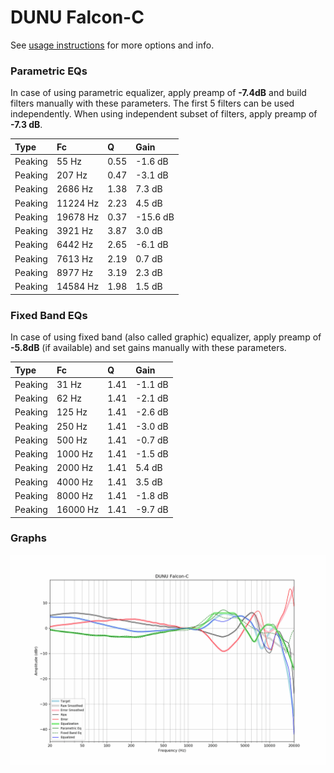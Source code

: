 # DUNU Falcon-C
See [usage instructions](https://github.com/jaakkopasanen/AutoEq#usage) for more options and info.

### Parametric EQs
In case of using parametric equalizer, apply preamp of **-7.4dB** and build filters manually
with these parameters. The first 5 filters can be used independently.
When using independent subset of filters, apply preamp of **-7.3 dB**.

| Type    | Fc       |    Q | Gain     |
|:--------|:---------|:-----|:---------|
| Peaking | 55 Hz    | 0.55 | -1.6 dB  |
| Peaking | 207 Hz   | 0.47 | -3.1 dB  |
| Peaking | 2686 Hz  | 1.38 | 7.3 dB   |
| Peaking | 11224 Hz | 2.23 | 4.5 dB   |
| Peaking | 19678 Hz | 0.37 | -15.6 dB |
| Peaking | 3921 Hz  | 3.87 | 3.0 dB   |
| Peaking | 6442 Hz  | 2.65 | -6.1 dB  |
| Peaking | 7613 Hz  | 2.19 | 0.7 dB   |
| Peaking | 8977 Hz  | 3.19 | 2.3 dB   |
| Peaking | 14584 Hz | 1.98 | 1.5 dB   |

### Fixed Band EQs
In case of using fixed band (also called graphic) equalizer, apply preamp of **-5.8dB**
(if available) and set gains manually with these parameters.

| Type    | Fc       |    Q | Gain    |
|:--------|:---------|:-----|:--------|
| Peaking | 31 Hz    | 1.41 | -1.1 dB |
| Peaking | 62 Hz    | 1.41 | -2.1 dB |
| Peaking | 125 Hz   | 1.41 | -2.6 dB |
| Peaking | 250 Hz   | 1.41 | -3.0 dB |
| Peaking | 500 Hz   | 1.41 | -0.7 dB |
| Peaking | 1000 Hz  | 1.41 | -1.5 dB |
| Peaking | 2000 Hz  | 1.41 | 5.4 dB  |
| Peaking | 4000 Hz  | 1.41 | 3.5 dB  |
| Peaking | 8000 Hz  | 1.41 | -1.8 dB |
| Peaking | 16000 Hz | 1.41 | -9.7 dB |

### Graphs
![](./DUNU%20Falcon-C.png)
